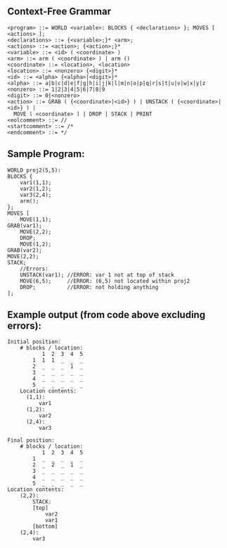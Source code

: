 ## Context-Free Grammar
    <program> ::= WORLD <variable>: BLOCKS { <declarations> }; MOVES [ <actions> ];
    <declarations> ::= {<variable>;}* <arm>;
    <actions> ::= <action>; {<action>;}*
    <variable> ::= <id> ( <coordinate> )
    <arm> ::= arm ( <coordinate> ) | arm ()
    <coordinate> ::= <location>, <location>
    <location> ::= <nonzero> {<digit>}*
    <id> ::= <alpha> {<alpha>|<digit>}*
    <alpha> ::= a|b|c|d|e|f|g|h|i|j|k|l|m|n|o|p|q|r|s|t|u|v|w|x|y|z
    <nonzero> ::= 1|2|3|4|5|6|7|8|9
    <digit> ::= 0|<nonzero>
    <action> ::= GRAB ( {<coordinate>|<id>} ) | UNSTACK ( {<coordinate>|<id>} ) | 
      MOVE ( <coordinate> ) | DROP | STACK | PRINT
    <eolcomment> ::= //
    <startcomment> ::= /*
    <endcomment> ::= */

## Sample Program:
    WORLD proj2(5,5):
    BLOCKS {
    	var1(1,1);
    	var2(1,2);
    	var3(2,4);
    	arm();
    };
    MOVES [
    	MOVE(1,1);
    GRAB(var1);
    	MOVE(2,2);
    	DROP;
    	MOVE(1,2);
    GRAB(var2);
    MOVE(2,2);
    STACK;
    	//Errors:
    	UNSTACK(var1); //ERROR: var 1 not at top of stack
    	MOVE(6,5);     //ERROR: (6,5) not located within proj2
    	DROP;          //ERROR: not holding anything
    ];

## Example output (from code above excluding errors):
    Initial position:
        # blocks / location:
               1  2  3  4  5
            1  1  1  _  _  _
            2  _  _  _  1  _
            3  _  _  _  _  _
            4  _  _  _  _  _
            5  _  _  _  _  _
        Location contents:
          (1,1):
              var1
          (1,2):
              var2
          (2,4):
              var3

    Final position:
        # blocks / location:
               1  2  3  4  5
            1  _  _  _  _  _
            2  _  2  _  1  _
            3  _  _  _  _  _
            4  _  _  _  _  _
            5  _  _  _  _  _
    Location contents:
        (2,2):
            STACK:
            [top]
                var2
                var1
            [bottom]
        (2,4):
            var3